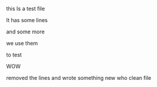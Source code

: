 this Is a test file

It has some lines

and some more

we use them

to test

WOW

removed the lines
and wrote something new
who
clean file

